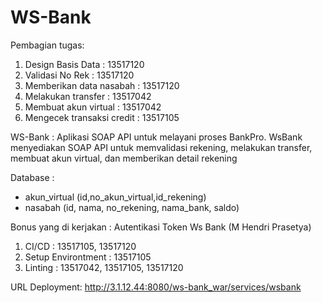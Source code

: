 # WS-Bank

Pembagian tugas:

1. Design Basis Data : 13517120
2. Validasi No Rek : 13517120
3. Memberikan data nasabah : 13517120
4. Melakukan transfer : 13517042
5. Membuat akun virtual : 13517042
6. Mengecek transaksi credit : 13517105

WS-Bank : 
Aplikasi SOAP API untuk melayani proses BankPro. WsBank menyediakan SOAP API untuk memvalidasi rekening, melakukan transfer, membuat akun virtual, dan memberikan detail rekening

Database :
- akun_virtual (id,no_akun_virtual,id_rekening)
- nasabah (id, nama, no_rekening, nama_bank, saldo)

Bonus yang di kerjakan : Autentikasi Token Ws Bank (M Hendri Prasetya)

1. CI/CD : 13517105, 13517120
2. Setup Environtment : 13517105
3. Linting : 13517042, 13517105, 13517120

URL Deployment:
http://3.1.12.44:8080/ws-bank_war/services/wsbank

